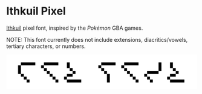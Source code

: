 # Ithkuil Pixel
[Ithkuil](http://ithkuil.net) pixel font, inspired by the *Pokémon* GBA games. 

NOTE: This font currently does not include extensions, diacritics/vowels, tertiary characters, or numbers.

![ithkuil_pixel_title](documentation/ithkuil_pixel_title.png)

